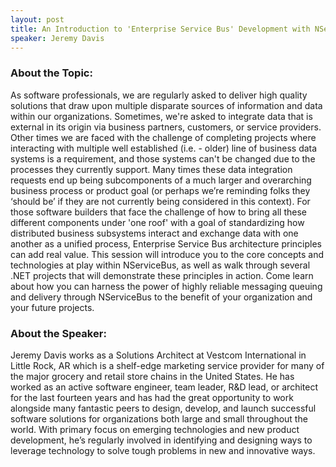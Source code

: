 ```yaml
---
layout: post
title: An Introduction to 'Enterprise Service Bus' Development with NServiceBus
speaker: Jeremy Davis
---
```


### About the Topic: 
As software professionals, we are regularly asked to deliver high quality solutions that draw upon multiple disparate sources of information and data within our organizations. Sometimes, we're asked to integrate data that is external in its origin via business partners, customers, or service providers. Other times we are faced with the challenge of completing projects where interacting with multiple well established (i.e. - older) line of business data systems is a requirement, and those systems can't be changed due to the processes they currently support. Many times these data integration requests end up being subcomponents of a much larger and overarching business process or product goal (or perhaps we’re reminding folks they ‘should be’ if they are not currently being considered in this context). For those software builders that face the challenge of how to bring all these different components under 'one roof' with a goal of standardizing how distributed business subsystems interact and exchange data with one another as a unified process, Enterprise Service Bus architecture principles can add real value. This session will introduce you to the core concepts and technologies at play within NServiceBus, as well as walk through several .NET projects that will demonstrate these principles in action. Come learn about how you can harness the power of highly reliable messaging queuing and delivery through NServiceBus to the benefit of your organization and your future projects. 

### About the Speaker:
Jeremy Davis works as a Solutions Architect at Vestcom International in Little Rock, AR which is a shelf-edge marketing service provider for many of the major grocery and retail store chains in the United States. He has worked as an active software engineer, team leader, R&D lead, or architect for the last fourteen years and has had the great opportunity to work alongside many fantastic peers to design, develop, and launch successful software solutions for organizations both large and small throughout the world. With primary focus on emerging technologies and new product development, he’s regularly involved in identifying and designing ways to leverage technology to solve tough problems in new and innovative ways.
